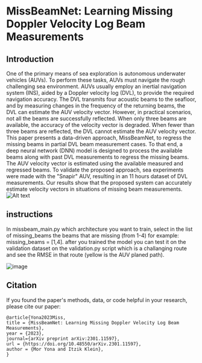 # MissBeamNet: Learning Missing Doppler Velocity Log Beam Measurements


## Introduction

One of the primary means of sea exploration is autonomous underwater vehicles (AUVs). To perform these tasks, AUVs must navigate the rough challenging sea environment. AUVs usually employ an inertial navigation system (INS), aided by a Doppler velocity log (DVL), to provide the required navigation accuracy. The DVL transmits four acoustic beams to the seafloor, and by measuring changes in the frequency of the returning beams, the DVL can estimate the AUV velocity vector. However, in practical scenarios, not all the beams are successfully reflected. When only three beams are available, the accuracy of the velocity vector is degraded. When fewer than three beams are reflected, the DVL cannot estimate the AUV velocity vector. This paper presents a data-driven approach, MissBeamNet, to regress the missing beams in partial DVL beam measurement cases. To that end, a deep neural network (DNN) model is designed to process the available beams along with past DVL measurements to regress the missing beams. The AUV velocity vector is estimated using the available measured and regressed beams. To validate the proposed approach, sea experiments were made with the "Snapir" AUV, resulting in an 11 hours dataset of DVL measurements. Our results show that the proposed system can accurately estimate velocity vectors in situations of missing beam measurements.
![Alt text](/auvpic.jpg "The ”Snapir” being pulled out of the water after a successful mission.")

## instructions
In missbeam_main.py which architecture you want to train, select in the list of missing_beams the beams that are missing (from 1-4) for example: missing_beams = [1,4].
after you trained the model you can test it on the validation dataset on the validation.py script which is a challanging route and see the RMSE in that route (yellow is the AUV planed path).

![image](https://github.com/ansfl/MissBeamNet/assets/64262205/53116bb0-3359-4e43-bf34-43c08601a466)








## Citation
If you found the paper's methods, data, or code helpful in your research, please cite our paper:

    @article{Yona2023Miss,
    title = {MissBeamNet: Learning Missing Doppler Velocity Log Beam Measurements},
    year = {2023},
    journal={arXiv preprint arXiv:2301.11597},
    url = {https://doi.org/10.48550/arXiv.2301.11597},
    author = {Mor Yona and Itzik Klein},
    }

